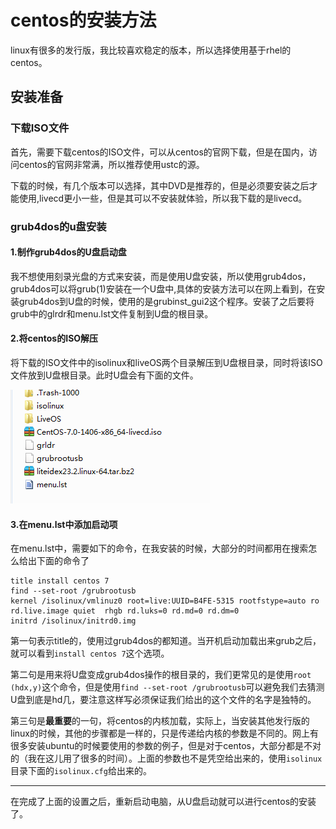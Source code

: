 centos的安装方法
===

linux有很多的发行版，我比较喜欢稳定的版本，所以选择使用基于rhel的centos。

## 安装准备
### 下载ISO文件
首先，需要下载centos的ISO文件，可以从centos的官网下载，但是在国内，访问centos的官网非常满，所以推荐使用ustc的源。

下载的时候，有几个版本可以选择，其中DVD是推荐的，但是必须要安装之后才能使用,livecd更小一些，但是其可以不安装就体验，所以我下载的是livecd。

### grub4dos的u盘安装

#### 1.制作grub4dos的U盘启动盘
我不想使用刻录光盘的方式来安装，而是使用U盘安装，所以使用grub4dos，grub4dos可以将grub(1)安装在一个U盘中,具体的安装方法可以在网上看到，在安装grub4dos到U盘的时候，使用的是grubinst_gui2这个程序。安装了之后要将grub中的glrdr和menu.lst文件复制到U盘的根目录。
#### 2.将centos的ISO解压
将下载的ISO文件中的isolinux和liveOS两个目录解压到U盘根目录，同时将该ISO文件放到U盘根目录。此时U盘会有下面的文件。

![u盘根目录的样子](./ukeydir.png)

#### 3.在menu.lst中添加启动项
在menu.lst中，需要如下的命令，在我安装的时候，大部分的时间都用在搜索怎么给出下面的命令了
```
title install centos 7
find --set-root /grubrootusb
kernel /isolinux/vmlinuz0 root=live:UUID=B4FE-5315 rootfstype=auto ro rd.live.image quiet  rhgb rd.luks=0 rd.md=0 rd.dm=0
initrd /isolinux/initrd0.img
```

第一句表示title的，使用过grub4dos的都知道。当开机启动加载出来grub之后，就可以看到`install centos 7`这个选项。

第二句是用来将U盘变成grub4dos操作的根目录的，我们更常见的是使用`root (hdx,y)`这个命令，但是使用`find --set-root /grubrootusb`可以避免我们去猜测U盘到底是hd几，要注意这样写必须保证我们给出的这个文件的名字是独特的。

第三句是**最重要**的一句，将centos的内核加载，实际上，当安装其他发行版的linux的时候，其他的步骤都是一样的，只是传递给内核的参数是不同的。网上有很多安装ubuntu的时候要使用的参数的例子，但是对于centos，大部分都是不对的（我在这儿用了很多的时间）。上面的参数也不是凭空给出来的，使用`isolinux`目录下面的`isolinux.cfg`给出来的。

---
在完成了上面的设置之后，重新启动电脑，从U盘启动就可以进行centos的安装了。

